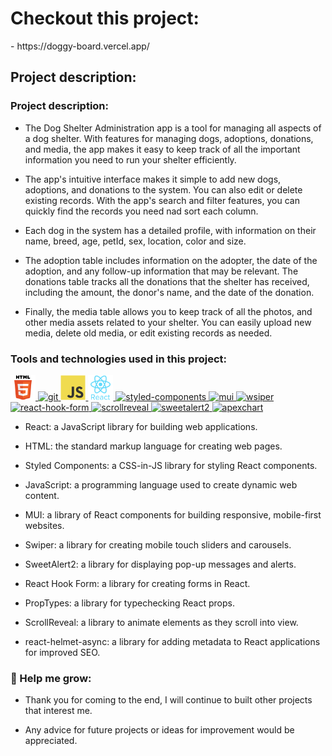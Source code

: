 <h1>Checkout this project:</h1>
- https://doggy-board.vercel.app/

<h2 align="left">Project description:</h2>
<h3>Project description:</h3>

- The Dog Shelter Administration app is a tool for managing all aspects of a dog shelter. With features for managing dogs, adoptions, donations, and media, the app makes it easy to keep track of all the important information you need to run your shelter efficiently.

- The app's intuitive interface makes it simple to add new dogs, adoptions, and donations to the system. You can also edit or delete existing records. With the app's search and filter features, you can quickly find the records you need nad sort each column.

- Each dog in the system has a detailed profile, with information on their name, breed, age, petId, sex, location, color and size.

- The adoption table includes information on the adopter, the date of the adoption, and any follow-up information that may be relevant. The donations table tracks all the donations that the shelter has received, including the amount, the donor's name, and the date of the donation.

- Finally, the media table allows you to keep track of all the photos, and other media assets related to your shelter. You can easily upload new media, delete old media, or edit existing records as needed.

<h3 align="left">Tools and technologies used in this project:</h3>
<p align="left"> 
<a  target="_blank" href="https://developer.mozilla.org/en-US/docs/Web/HTML" rel="noreferrer"> <img src="https://raw.githubusercontent.com/devicons/devicon/master/icons/html5/html5-original-wordmark.svg" alt="html5" width="40" height="40"/> </a>
<a  target="_blank" href="https://git-scm.com/" rel="noreferrer"> <img src="https://www.vectorlogo.zone/logos/git-scm/git-scm-icon.svg" alt="git" width="40" height="40"/> </a>  
<a  target="_blank" href="https://developer.mozilla.org/en-US/docs/Web/JavaScript" rel="noreferrer"> <img src="https://raw.githubusercontent.com/devicons/devicon/master/icons/javascript/javascript-original.svg" alt="javascript" width="40" height="40"/> </a>
<a target="_blank" href="https://react.dev/" rel="noreferrer"> <img src="https://raw.githubusercontent.com/devicons/devicon/master/icons/react/react-original-wordmark.svg" alt="react" width="40" height="40"/> </a>
<a target="_blank" href="https://styled-components.com/" rel="noreferrer"> <img src="https://styled-components.com/logo.png" alt="styled-components" width="40" height="40"/> </a>
<a target="_blank" href="https://mui.com/" rel="noreferrer"> <img src="https://mui.com/static/logo.png" alt="mui" width="40" height="40"/> </a>
<a target="_blank" href="https://swiperjs.com/" rel="noreferrer"> <img src="https://cms-assets.tutsplus.com/uploads/users/780/posts/39427/image-upload/68747470733a2f2f6769746875622e7375726d6f6e2e6d652f696d616765732f636f6d6d6f6e2f7377697065722d6c6f676f2e737667.svg" alt="wsiper" width="40" height="40"/> </a>
<a target="_blank" href="https://react-hook-form.com/" rel="noreferrer"> <img src="https://avatars.githubusercontent.com/u/53986236?s=280&v=4" alt="react-hook-form" width="40" height="40"/> </a>
<a target="_blank" href="https://scrollrevealjs.org/" rel="noreferrer"> <img src="https://tinesoft.github.io/ngx-scrollreveal/assets/logo.svg" alt="scrollreveal" width="40" height="40"/> </a>
<a target="_blank" href="https://sweetalert2.github.io/" rel="noreferrer"> <img src="https://raw.githubusercontent.com/sweetalert2/sweetalert2/master/assets/swal2-logo.png" alt="sweetalert2" width="80" height="40"/> </a>
<a target="_blank" href="https://apexcharts.com/docs/installation/" rel="noreferrer"> <img src="https://camo.githubusercontent.com/5ee5535a3f7e5ba870272261173bf12f9e08a14b0e926291b0a31b751de595e3/68747470733a2f2f617065786368617274732e636f6d2f6d656469612f617065786368617274732d6c6f676f2e706e67" alt="apexchart" width="40" height="40"/> </a>

- React: a JavaScript library for building web applications.

- HTML: the standard markup language for creating web pages.

- Styled Components: a CSS-in-JS library for styling React components.

- JavaScript: a programming language used to create dynamic web content.

- MUI: a library of React components for building responsive, mobile-first websites.

- Swiper: a library for creating mobile touch sliders and carousels.

- SweetAlert2: a library for displaying pop-up messages and alerts.

- React Hook Form: a library for creating forms in React.

- PropTypes: a library for typechecking React props.

- ScrollReveal: a library to animate elements as they scroll into view.

- react-helmet-async: a library for adding metadata to React applications for improved SEO.

</p>

<h3>🌱 Help me grow:</h3>

- Thank you for coming to the end, I will continue to built other projects that interest me.

- Any advice for future projects or ideas for improvement would be appreciated.
